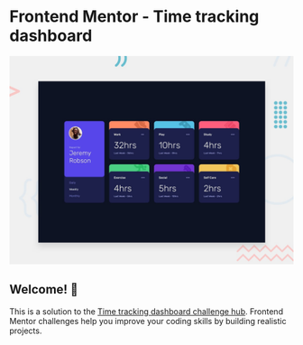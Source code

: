 # Frontend Mentor - Time tracking dashboard

![Design preview for the Time tracking dashboard coding challenge](./design/desktop-preview.jpg)

## Welcome! 👋

This is a solution to the [Time tracking dashboard challenge hub](https://www.frontendmentor.io/challenges/time-tracking-dashboard-UIQ7167Jw). Frontend Mentor challenges help you improve your coding skills by building realistic projects.

